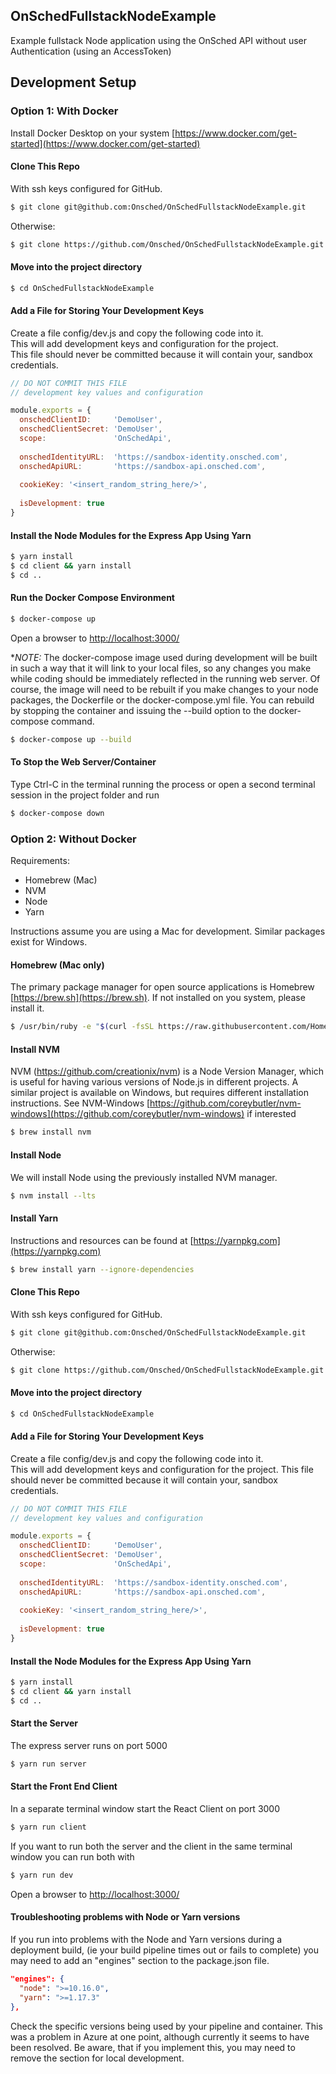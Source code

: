 OnSchedFullstackNodeExample
-----

Example fullstack Node application using the OnSched API without user Authentication (using an AccessToken)

## Development Setup

### Option 1: With Docker
Install Docker Desktop on your system [https://www.docker.com/get-started](https://www.docker.com/get-started)

#### Clone This Repo
With ssh keys configured for GitHub.

```bash 
$ git clone git@github.com:Onsched/OnSchedFullstackNodeExample.git 
```

Otherwise:
```bash
$ git clone https://github.com/Onsched/OnSchedFullstackNodeExample.git
```

#### Move into the project directory
```bash
$ cd OnSchedFullstackNodeExample
```

#### Add a File for Storing Your Development Keys
Create a file config/dev.js and copy the following code into it.  
This will add development keys and configuration for the project.  
This file should never be committed because it will contain your,
sandbox credentials.

```js
// DO NOT COMMIT THIS FILE
// development key values and configuration

module.exports = {
  onschedClientID:     'DemoUser',
  onschedClientSecret: 'DemoUser',
  scope:               'OnSchedApi',
                  
  onschedIdentityURL:  'https://sandbox-identity.onsched.com',
  onschedApiURL:       'https://sandbox-api.onsched.com',
                  
  cookieKey: '<insert_random_string_here/>',
                  
  isDevelopment: true
}

```

#### Install the Node Modules for the Express App Using Yarn
```bash
$ yarn install
$ cd client && yarn install
$ cd ..
```

#### Run the Docker Compose Environment
```bash
$ docker-compose up
```

Open a browser to [http://localhost:3000/](http://localhost:3000)

**NOTE:* The docker-compose image used during development will be built 
in such a way that it will link to your local files, so any changes 
you make while coding should be immediately reflected in the running 
web server.  Of course, the image will need to be rebuilt if you make
changes to your node packages, the Dockerfile or the docker-compose.yml
file.  You can rebuild by stopping the container and issuing 
the --build option to the docker-compose command.

```bash
$ docker-compose up --build
```

#### To Stop the Web Server/Container
Type Ctrl-C in the terminal running the process or open a second 
terminal session in the project folder and run

```bash
$ docker-compose down
```

### Option 2: Without Docker
Requirements:
- Homebrew (Mac)
- NVM
- Node
- Yarn

Instructions assume you are using a Mac for development. 
Similar packages exist for Windows.

#### Homebrew (Mac only)
The primary package manager for open source applications is 
Homebrew [https://brew.sh](https://brew.sh).  If not installed on you system, 
please install it.

```bash
$ /usr/bin/ruby -e "$(curl -fsSL https://raw.githubusercontent.com/Homebrew/install/master/install)"
```

#### Install NVM
NVM (https://github.com/creationix/nvm) is a Node Version 
Manager, which is useful for having various versions of 
Node.js in different projects.  A similar project is 
available on Windows, but requires different installation 
instructions.  See NVM-Windows 
[https://github.com/coreybutler/nvm-windows](https://github.com/coreybutler/nvm-windows) if interested

```bash
$ brew install nvm
```

#### Install Node
We will install Node using the previously installed NVM manager.

```bash
$ nvm install --lts
```

#### Install Yarn 
Instructions and resources can be found at [https://yarnpkg.com](https://yarnpkg.com)

```bash
$ brew install yarn --ignore-dependencies
```

#### Clone This Repo
With ssh keys configured for GitHub.

```bash 
$ git clone git@github.com:Onsched/OnSchedFullstackNodeExample.git 
```

Otherwise:
```bash
$ git clone https://github.com/Onsched/OnSchedFullstackNodeExample.git
```

#### Move into the project directory
```bash
$ cd OnSchedFullstackNodeExample
```

#### Add a File for Storing Your Development Keys
Create a file config/dev.js and copy the following code into it.  
This will add development keys and configuration for the project. 
This file should never be committed because it will contain your,
sandbox credentials.

```js
// DO NOT COMMIT THIS FILE
// development key values and configuration

module.exports = {
  onschedClientID:     'DemoUser',
  onschedClientSecret: 'DemoUser',
  scope:               'OnSchedApi',
                  
  onschedIdentityURL:  'https://sandbox-identity.onsched.com',
  onschedApiURL:       'https://sandbox-api.onsched.com',
                  
  cookieKey: '<insert_random_string_here/>',
                  
  isDevelopment: true
}

```

#### Install the Node Modules for the Express App Using Yarn
```bash
$ yarn install
$ cd client && yarn install
$ cd ..
```

#### Start the Server
The express server runs on port 5000

```bash
$ yarn run server
```

#### Start the Front End Client
In a separate terminal window start the React Client on port 3000

```bash
$ yarn run client
```

If you want to run both the server and the client in the same 
terminal window you can run both with 

```bash 
$ yarn run dev
```

Open a browser to [http://localhost:3000/](http://localhost:3000)

#### Troubleshooting problems with Node or Yarn versions
If you run into problems with the Node and Yarn versions during a 
deployment build, (ie your build pipeline times out or fails
to complete) you may need to add an "engines" section to the 
package.json file.
  
```json
"engines": {
  "node": ">=10.16.0",
  "yarn": ">=1.17.3"
},
```

Check the specific versions being used by your pipeline and container.
This was a problem in Azure at one point, although currently it 
seems to have been resolved. Be aware, that if you implement this, 
you may need to remove the section for local development.

